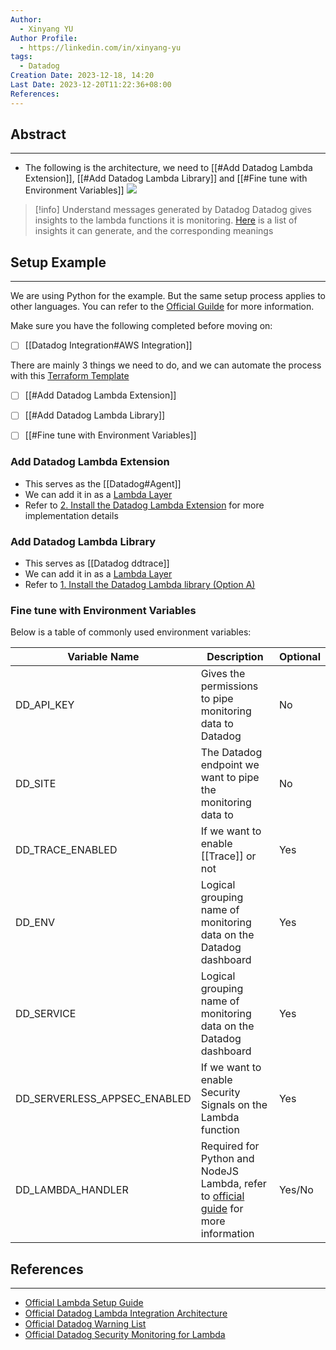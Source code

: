 ```yaml
---
Author:
  - Xinyang YU
Author Profile:
  - https://linkedin.com/in/xinyang-yu
tags:
  - Datadog
Creation Date: 2023-12-18, 14:20
Last Date: 2023-12-20T11:22:36+08:00
References: 
---
```

## Abstract
---
- The following is the architecture, we need to [[#Add Datadog Lambda Extension]], [[#Add Datadog Lambda Library]] and [[#Fine tune with Environment Variables]]
[<img src="https://datadog-docs.imgix.net/images/serverless/serverless_custom_metrics.5c2b598d14c340160ea6a2a0a360af1e.png?fit=max&auto=format">](https://datadog-docs.imgix.net/images/serverless/serverless_custom_metrics.5c2b598d14c340160ea6a2a0a360af1e.png?fit=max&auto=format)

>[!info] Understand messages generated by Datadog
>Datadog gives insights to the lambda functions it is monitoring. [Here](https://docs.datadoghq.com/serverless/guide/serverless_warnings/#generated-warnings) is a list of insights it can generate, and the corresponding meanings

## Setup Example
---
We are using Python for the example. But the same setup process applies to other languages. You can refer to the [Official Guilde](https://docs.datadoghq.com/serverless/aws_lambda/installation/) for more information.

Make sure you have the following completed before moving on:
- [ ] [[Datadog Integration#AWS Integration]]

There are mainly 3 things we need to do, and we can automate the process with this [Terraform Template](https://docs.datadoghq.com/serverless/aws_lambda/installation/python/?tab=terraform#installation)
- [ ] [[#Add Datadog Lambda Extension]]
- [ ] [[#Add Datadog Lambda Library]]
- [ ] [[#Fine tune with Environment Variables]]


### Add Datadog Lambda Extension
- This serves as the [[Datadog#Agent]]
- We can add it in as a [Lambda Layer](https://docs.aws.amazon.com/lambda/latest/dg/chapter-layers.html)
- Refer to [2. Install the Datadog Lambda Extension](https://docs.datadoghq.com/serverless/aws_lambda/installation/python/?tab=custom#installation) for more implementation details



### Add Datadog Lambda Library
- This serves as [[Datadog ddtrace]]
- We can add it in as a [Lambda Layer](https://docs.aws.amazon.com/lambda/latest/dg/chapter-layers.html)
- Refer to [1. Install the Datadog Lambda library (Option A)](https://docs.datadoghq.com/serverless/aws_lambda/installation/python/?tab=custom#installation)


### Fine tune with Environment Variables
Below is a table of commonly used environment variables:

| Variable Name                | Description                                                       | Optional |
| ---------------------------- | ----------------------------------------------------------------- | -------- |
| DD_API_KEY                   | Gives the permissions to pipe monitoring data to Datadog          | No       |
| DD_SITE                      | The Datadog endpoint we want to pipe the monitoring data to       | No       |
| DD_TRACE_ENABLED             | If we want to enable [[Trace]] or not                             | Yes      |
| DD_ENV                       | Logical grouping name of monitoring data on the Datadog dashboard | Yes      |
| DD_SERVICE                   | Logical grouping name of monitoring data on the Datadog dashboard | Yes      |
| DD_SERVERLESS_APPSEC_ENABLED | If we want to enable Security Signals on the Lambda function      | Yes      |
| DD_LAMBDA_HANDLER            |   Required for Python and NodeJS Lambda, refer to [official guide](https://docs.datadoghq.com/serverless/guide/handler_wrapper/) for more information                                                                |   Yes/No       |


## References
---
- [Official Lambda Setup Guide](https://docs.datadoghq.com/serverless/aws_lambda/installation/)
- [Official Datadog Lambda Integration Architecture](https://docs.datadoghq.com/serverless/aws_lambda)
- [Official Datadog Warning List](https://docs.datadoghq.com/serverless/guide/serverless_warnings/#generated-warnings)
- [Official Datadog Security Monitoring for Lambda](https://docs.datadoghq.com/serverless/aws_lambda/securing_functions)